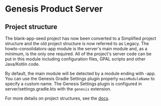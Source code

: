 # Genesis Product Server

## Project structure

The blank-app-seed project has now been converted to a Simplified project structure and the old project structure is now referred to as Legacy.
The howto-consolidators-app module is the server's main module and, as a minimum, is the only one required.
All of the project's server code can be put in this module including configuration files, GPAL scripts and other Java/Kotlin code.

By default, the main module will be detected by a module ending with -app. 
You can use the Genesis Gradle Settings plugin property `mainModuleName` to specify a custom name.
The Genesis Settings plugin is configured in server/settings.gradle.kts with the `genesis` extension.

For more details on project structures, see the [docs](https://docs.genesis.global/docs/build-deploy-operate/build/project-structure/).